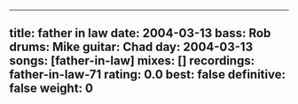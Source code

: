 
---
title: father in law
date: 2004-03-13
bass:	Rob
drums:	Mike
guitar:	Chad
day: 2004-03-13
songs: [father-in-law]
mixes: []
recordings: father-in-law-71
rating: 0.0
best: false
definitive: false
weight: 0
---
